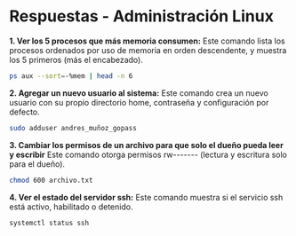 # Respuestas - Administración Linux

**1. Ver los 5 procesos que más memoria consumen:**
Este comando lista los procesos ordenados por uso de memoria en orden descendente, y muestra los 5 primeros (más el encabezado).

```bash
ps aux --sort=-%mem | head -n 6
```

**2. Agregar un nuevo usuario al sistema:**
Este comando crea un nuevo usuario con su propio directorio home, contraseña y configuración por defecto.

```bash
sudo adduser andres_muñoz_gopass
```

**3. Cambiar los permisos de un archivo para que solo el dueño pueda leer y escribir**
Este comando otorga permisos rw------- (lectura y escritura solo para el dueño).

```bash
chmod 600 archivo.txt
```

**4. Ver el estado del servidor ssh:**
Este comando muestra si el servicio ssh está activo, habilitado o detenido.

```bash
systemctl status ssh
```
